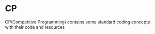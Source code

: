 # CP
CP(Competitive Programming) contains some standard coding concepts with their code and resources
